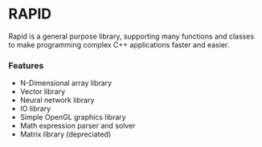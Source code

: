 # RAPID

Rapid is a general purpose library, supporting many functions and classes to make programming complex C++ applications faster and easier.

### Features

- N-Dimensional array library
- Vector library
- Neural network library
- IO library
- Simple OpenGL graphics library
- Math expression parser and solver
- Matrix library (depreciated)
